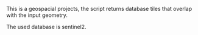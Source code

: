 This is a geospacial projects, the script returns database tiles that overlap with the input geometry.

The used database is sentinel2.
